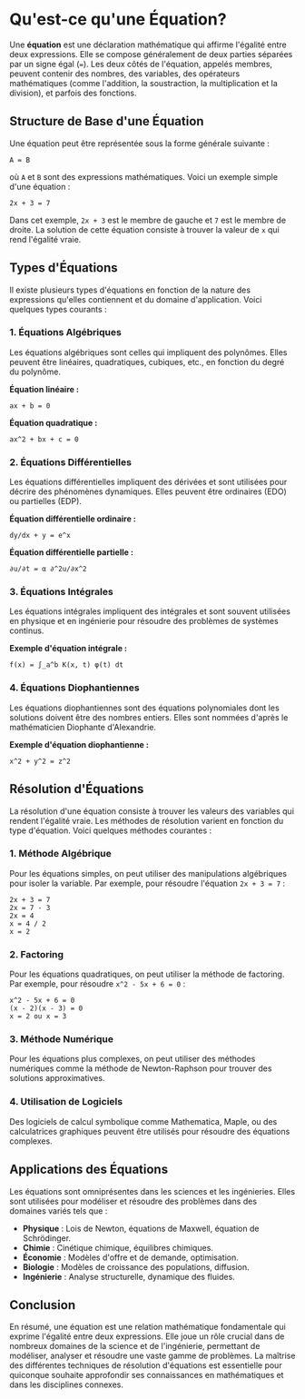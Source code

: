 # Qu'est-ce qu'une Équation?

Une **équation** est une déclaration mathématique qui affirme l'égalité entre deux expressions. Elle se compose généralement de deux parties séparées par un signe égal (`=`). Les deux côtés de l'équation, appelés membres, peuvent contenir des nombres, des variables, des opérateurs mathématiques (comme l'addition, la soustraction, la multiplication et la division), et parfois des fonctions.

## Structure de Base d'une Équation

Une équation peut être représentée sous la forme générale suivante :

```
A = B
```

où `A` et `B` sont des expressions mathématiques. Voici un exemple simple d'une équation :

```
2x + 3 = 7
```

Dans cet exemple, `2x + 3` est le membre de gauche et `7` est le membre de droite. La solution de cette équation consiste à trouver la valeur de `x` qui rend l'égalité vraie.

## Types d'Équations

Il existe plusieurs types d'équations en fonction de la nature des expressions qu'elles contiennent et du domaine d'application. Voici quelques types courants :

### 1. Équations Algébriques

Les équations algébriques sont celles qui impliquent des polynômes. Elles peuvent être linéaires, quadratiques, cubiques, etc., en fonction du degré du polynôme.

**Équation linéaire :**
```
ax + b = 0
```

**Équation quadratique :**
```
ax^2 + bx + c = 0
```

### 2. Équations Différentielles

Les équations différentielles impliquent des dérivées et sont utilisées pour décrire des phénomènes dynamiques. Elles peuvent être ordinaires (EDO) ou partielles (EDP).

**Équation différentielle ordinaire :**
```
dy/dx + y = e^x
```

**Équation différentielle partielle :**
```
∂u/∂t = α ∂^2u/∂x^2
```

### 3. Équations Intégrales

Les équations intégrales impliquent des intégrales et sont souvent utilisées en physique et en ingénierie pour résoudre des problèmes de systèmes continus.

**Exemple d'équation intégrale :**
```
f(x) = ∫_a^b K(x, t) φ(t) dt
```

### 4. Équations Diophantiennes

Les équations diophantiennes sont des équations polynomiales dont les solutions doivent être des nombres entiers. Elles sont nommées d'après le mathématicien Diophante d'Alexandrie.

**Exemple d'équation diophantienne :**
```
x^2 + y^2 = z^2
```

## Résolution d'Équations

La résolution d'une équation consiste à trouver les valeurs des variables qui rendent l'égalité vraie. Les méthodes de résolution varient en fonction du type d'équation. Voici quelques méthodes courantes :

### 1. Méthode Algébrique

Pour les équations simples, on peut utiliser des manipulations algébriques pour isoler la variable. Par exemple, pour résoudre l'équation `2x + 3 = 7` :

```
2x + 3 = 7
2x = 7 - 3
2x = 4
x = 4 / 2
x = 2
```

### 2. Factoring

Pour les équations quadratiques, on peut utiliser la méthode de factoring. Par exemple, pour résoudre `x^2 - 5x + 6 = 0` :

```
x^2 - 5x + 6 = 0
(x - 2)(x - 3) = 0
x = 2 ou x = 3
```

### 3. Méthode Numérique

Pour les équations plus complexes, on peut utiliser des méthodes numériques comme la méthode de Newton-Raphson pour trouver des solutions approximatives.

### 4. Utilisation de Logiciels

Des logiciels de calcul symbolique comme Mathematica, Maple, ou des calculatrices graphiques peuvent être utilisés pour résoudre des équations complexes.

## Applications des Équations

Les équations sont omniprésentes dans les sciences et les ingénieries. Elles sont utilisées pour modéliser et résoudre des problèmes dans des domaines variés tels que :

- **Physique** : Lois de Newton, équations de Maxwell, équation de Schrödinger.
- **Chimie** : Cinétique chimique, équilibres chimiques.
- **Économie** : Modèles d'offre et de demande, optimisation.
- **Biologie** : Modèles de croissance des populations, diffusion.
- **Ingénierie** : Analyse structurelle, dynamique des fluides.

## Conclusion

En résumé, une équation est une relation mathématique fondamentale qui exprime l'égalité entre deux expressions. Elle joue un rôle crucial dans de nombreux domaines de la science et de l'ingénierie, permettant de modéliser, analyser et résoudre une vaste gamme de problèmes. La maîtrise des différentes techniques de résolution d'équations est essentielle pour quiconque souhaite approfondir ses connaissances en mathématiques et dans les disciplines connexes.